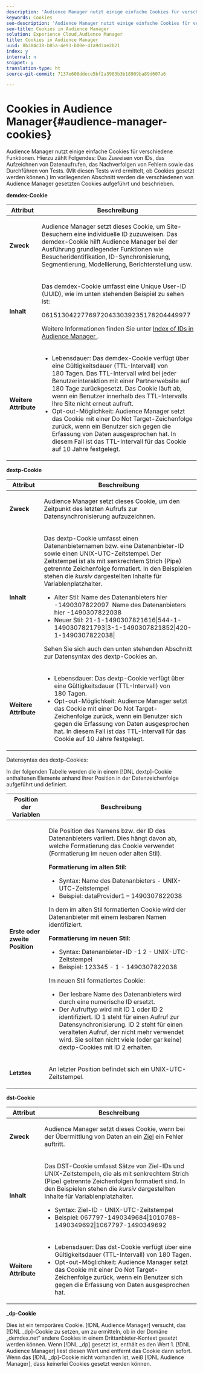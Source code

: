```yaml
---
description: 'Audience Manager nutzt einige einfache Cookies für verschiedene Funktionen. Hierzu zählt Folgendes: Das Zuweisen von IDs, das Aufzeichnen von Datenaufrufen, das Nachverfolgen von Fehlern sowie das Durchführen von Tests. (Mit diesen Tests wird ermittelt, ob Cookies gesetzt werden können.) Im vorliegenden Abschnitt werden die verschiedenen von Audience Manager gesetzten Cookies aufgeführt und beschrieben.'
keywords: Cookies
seo-description: 'Audience Manager nutzt einige einfache Cookies für verschiedene Funktionen. Hierzu zählt Folgendes: Das Zuweisen von IDs, das Aufzeichnen von Datenaufrufen, das Nachverfolgen von Fehlern sowie das Durchführen von Tests. (Mit diesen Tests wird ermittelt, ob Cookies gesetzt werden können.) Im vorliegenden Abschnitt werden die verschiedenen von Audience Manager gesetzten Cookies aufgeführt und beschrieben.'
seo-title: Cookies in Audience Manager
solution: Experience Cloud,Audience Manager
title: Cookies in Audience Manager
uuid: 8b384c38-b85a-4e93-b00e-41a9d3ae2b21
index: y
internal: n
snippet: y
translation-type: ht
source-git-commit: 7137e608ddece5bf2a3983b3b18909ba89d607a6

---
```



# Cookies in Audience Manager{#audience-manager-cookies}

Audience Manager nutzt einige einfache Cookies für verschiedene Funktionen. Hierzu zählt Folgendes: Das Zuweisen von IDs, das Aufzeichnen von Datenaufrufen, das Nachverfolgen von Fehlern sowie das Durchführen von Tests. (Mit diesen Tests wird ermittelt, ob Cookies gesetzt werden können.) Im vorliegenden Abschnitt werden die verschiedenen von Audience Manager gesetzten Cookies aufgeführt und beschrieben.

**demdex-Cookie**

<table id="table_1CCF7EA2BC9E421F8DEECA5F611E33F6"> 
 <thead> 
  <tr> 
   <th colname="col1" class="entry"> Attribut </th> 
   <th colname="col2" class="entry"> Beschreibung </th> 
  </tr> 
 </thead>
 <tbody> 
  <tr> 
   <td colname="col1"> <p> <b>Zweck</b> </p> </td> 
   <td colname="col2"> <p> <span class="keyword"> Audience Manager</span> setzt dieses Cookie, um Site-Besuchern eine individuelle ID zuzuweisen. Das <span class="wintitle">demdex</span>-Cookie hilft <span class="keyword">Audience Manager</span> bei der Ausführung grundlegender Funktionen wie Besucheridentifikation, ID-Synchronisierung, Segmentierung, Modellierung, Berichterstellung usw. </p> </td> 
  </tr> 
  <tr> 
   <td colname="col1"> <p> <b>Inhalt</b> </p> </td> 
   <td colname="col2"> <p>Das <span class="wintitle">demdex</span>-Cookie umfasst eine Unique User-ID (UUID), wie im unten stehenden Beispiel zu sehen ist: </p> <p> <span class="codeph"> 06151304227769720433039235178204449977 </span> </p> <p>Weitere Informationen finden Sie unter <a href="https://docs.adobe.com/content/help/de-DE/audience-manager/user-guide/reference/ids-in-aam.html" format="https" scope="external">Index of IDs in Audience Manager </a>. </p> </td> 
  </tr> 
  <tr> 
   <td colname="col1"> <p> <b>Weitere Attribute</b> </p> </td> 
   <td colname="col2"> <p> 
     <ul id="ul_11291DA87C5045E880034E06C863BCDA"> 
      <li id="li_40C30A06A12449A4A8748621223CA71B">Lebensdauer: Das <span class="wintitle">demdex</span>-Cookie verfügt über eine Gültigkeitsdauer (TTL-Intervall) von 180 Tagen. Das TTL-Intervall wird bei jeder Benutzerinteraktion mit einer Partnerwebsite auf 180 Tage zurückgesetzt. Das Cookie läuft ab, wenn ein Benutzer innerhalb des TTL-Intervalls Ihre Site nicht erneut aufruft. </li> 
      <li id="li_A589EDA2198249829207A183872EF1FF">Opt-out-Möglichkeit: <span class="keyword">Audience Manager</span> setzt das Cookie mit einer <span class="codeph">Do Not Target</span>-Zeichenfolge zurück, wenn ein Benutzer sich gegen die Erfassung von Daten ausgesprochen hat. In diesem Fall ist das TTL-Intervall für das Cookie auf 10 Jahre festgelegt. </li> 
     </ul> </p> </td> 
  </tr> 
 </tbody> 
</table>

**dextp-Cookie**

<table id="table_7343C9C9ADD24D3FA693ECC76E4A4045"> 
 <thead> 
  <tr> 
   <th colname="col1" class="entry"> Attribut </th> 
   <th colname="col2" class="entry"> Beschreibung </th> 
  </tr> 
 </thead>
 <tbody> 
  <tr> 
   <td colname="col1"> <p> <b>Zweck</b> </p> </td> 
   <td colname="col2"> <p> <span class="keyword"> Audience Manager</span> setzt dieses Cookie, um den Zeitpunkt des letzten Aufrufs zur Datensynchronisierung aufzuzeichnen. </p> </td> 
  </tr> 
  <tr> 
   <td colname="col1"> <p> <b>Inhalt</b> </p> </td> 
   <td colname="col2"> <p>Das <span class="wintitle">dextp</span>-Cookie umfasst einen Datenanbieternamen bzw. eine Datenanbieter-ID sowie einen UNIX-UTC-Zeitstempel. Der Zeitstempel ist als mit senkrechtem Strich (Pipe) getrennte Zeichenfolge formatiert. In den Beispielen stehen die <i>kursiv</i> dargestellten Inhalte für Variablenplatzhalter. </p> <p> 
     <ul id="ul_80D0BC3FCF06470991E12712401D784A"> 
      <li id="li_03747A433CEB4756A26CD866E716B89D">Alter Stil: <span class="codeph">  <span class="varname"> Name des Datenanbieters hier </span>-1490307822097  <span class="varname"> Name des Datenanbieters hier </span>-1490307822038 </span> </li> 
      <li id="li_79E7000E82DB4ADA9E9887B017343B2D">Neuer Stil: <span class="codeph">21-1-1490307821616|544-1-1490307821793|3-1-1490307821852|420-1-1490307822038| </span> </li> 
     </ul> </p> <p>Sehen Sie sich auch den unten stehenden Abschnitt zur Datensyntax des dextp-Cookies an. </p> </td> 
  </tr> 
  <tr> 
   <td colname="col1"> <p> <b>Weitere Attribute</b> </p> </td> 
   <td colname="col2"> <p> 
     <ul id="ul_4922AC2CD55D4C888A6FBEB22F8B889B"> 
      <li id="li_91A68C44E53840379C2ACDED25468735">Lebensdauer: Das <span class="wintitle">dextp</span>-Cookie verfügt über eine Gültigkeitsdauer (TTL-Intervall) von 180 Tagen. </li> 
      <li id="li_6B8C674EFAAC4DABA0A640CF29247F99">Opt-out-Möglichkeit: <span class="keyword">Audience Manager</span> setzt das Cookie mit einer <span class="codeph">Do Not Target</span>-Zeichenfolge zurück, wenn ein Benutzer sich gegen die Erfassung von Daten ausgesprochen hat. In diesem Fall ist das TTL-Intervall für das Cookie auf 10 Jahre festgelegt. </li> 
     </ul> </p> </td> 
  </tr> 
 </tbody> 
</table>

Datensyntax des dextp-Cookies:

In der folgenden Tabelle werden die in einem [!DNL dextp]-Cookie enthaltenen Elemente anhand ihrer Position in der Datenzeichenfolge aufgeführt und definiert.

<table id="table_BE00604B97F24F5A94AA4F566063D785"> 
 <thead> 
  <tr> 
   <th colname="col1" class="entry"> Position der Variablen </th> 
   <th colname="col2" class="entry"> Beschreibung </th> 
  </tr> 
 </thead>
 <tbody> 
  <tr> 
   <td colname="col1"> <p> <b>Erste oder zweite Position</b> </p> </td> 
   <td colname="col2"> <p>Die Position des Namens bzw. der ID des Datenanbieters variiert. Dies hängt davon ab, welche Formatierung das Cookie verwendet (Formatierung im neuen oder alten Stil). </p> <p> <b>Formatierung im alten Stil:</b> </p> <p> 
     <ul id="ul_5BFBF40E3FE849CA859030F2D070FDF6"> 
      <li id="li_E8F4DC0CB15B472ABE9892B3A61D7F77">Syntax: <span class="codeph">  <span class="varname"> Name des Datenanbieters </span> - <span class="varname"> UNIX-UTC-Zeitstempel </span> </span> </li> 
      <li id="li_7CD8B101156140F49EA97B18E9591402">Beispiel: <span class="codeph">dataProvider1 – 1490307822038 </span> </li> 
     </ul> </p> <p>In dem im alten Stil formatierten Cookie wird der Datenanbieter mit einem lesbaren Namen identifiziert. </p> <p> <b>Formatierung im neuen Stil:</b> </p> <p> 
     <ul id="ul_AC6225CA781746148C125F21DFED1ED9"> 
      <li id="li_29C4B52E398B4EA28944980A15B05A57">Syntax: <span class="codeph">  <span class="varname"> Datenanbieter-ID </span> -1 2 - <span class="varname"> UNIX-UTC-Zeitstempel </span> </span> </li> 
      <li id="li_3BF30CA5FED242DF96E0B54AFC64B06F">Beispiel: <span class="codeph"> 123345 - 1 - 1490307822038 </span> </li> 
     </ul> </p> <p>Im neuen Stil formatiertes Cookie: </p> <p> 
     <ul id="ul_F05A91A455FA44C7A71186C0C9E31630"> 
      <li id="li_A8C9638173684359BABC4207845A4F48">Der lesbare Name des Datenanbieters wird durch eine numerische ID ersetzt. </li> 
      <li id="li_28F1E2DB24904E53BE9718AD788CE61E">Der Aufruftyp wird mit ID 1 oder ID 2 identifiziert. ID 1 steht für einen Aufruf zur Datensynchronisierung. ID 2 steht für einen veralteten Aufruf, der nicht mehr verwendet wird. Sie sollten nicht viele (oder gar keine) dextp-Cookies mit ID 2 erhalten. </li> 
     </ul> </p> </td> 
  </tr> 
  <tr> 
   <td colname="col1"> <p> <b>Letztes</b> </p> </td> 
   <td colname="col2"> <p>An letzter Position befindet sich ein UNIX-UTC-Zeitstempel. </p> </td> 
  </tr> 
 </tbody> 
</table>

**dst-Cookie**

<table id="table_83AE9B6350C6408BAECD9FCF33022B98"> 
 <thead> 
  <tr> 
   <th colname="col1" class="entry"> Attribut </th> 
   <th colname="col2" class="entry"> Beschreibung </th> 
  </tr> 
 </thead>
 <tbody> 
  <tr> 
   <td colname="col1"> <p> <b>Zweck</b> </p> </td> 
   <td colname="col2"> <p> <span class="keyword"> Audience Manager</span> setzt dieses Cookie, wenn bei der Übermittlung von Daten an ein <a href="https://docs.adobe.com/content/help/de-DE/audience-manager/user-guide/features/destinations/destinations.translate.html#purposes" format="https" scope="external">Ziel</a> ein Fehler auftritt. </p> </td> 
  </tr> 
  <tr> 
   <td colname="col1"> <p> <b>Inhalt</b> </p> </td> 
   <td colname="col2"> <p> Das <span class="wintitle">DST</span>-Cookie umfasst Sätze von Ziel-IDs und UNIX-Zeitstempeln, die als mit senkrechtem Strich (Pipe) getrennte Zeichenfolgen formatiert sind. In den Beispielen stehen die <i>kursiv</i> dargestellten Inhalte für Variablenplatzhalter. </p> <p> 
     <ul id="ul_CE98076A02DA413486C1D341E9806889"> 
      <li id="li_850209D956644749B98C7A208C825C15">Syntax: <span class="codeph"> <span class="varname"> Ziel-ID </span> - <span class="varname"> UNIX-UTC-Zeitstempel </span> </span> </li> 
      <li id="li_4A22152C70844733982230EBF7B9EB78">Beispiel: <span class="codeph">067797-1490349684|1010788-1490349692|1067797-1490349692 </span> </li> 
     </ul> </p> </td> 
  </tr> 
  <tr> 
   <td colname="col1"> <p> <b>Weitere Attribute</b> </p> </td> 
   <td colname="col2"> <p> 
     <ul id="ul_5D13DD701B484B51BF2808A69A919106"> 
      <li id="li_4E665114C63246FBA32A4E19984D2693">Lebensdauer: Das <span class="wintitle">dst</span>-Cookie verfügt über eine Gültigkeitsdauer (TTL-Intervall) von 180 Tagen. </li> 
      <li id="li_A682B566704F43D2AB72487EFF212474">Opt-out-Möglichkeit: <span class="keyword">Audience Manager</span> setzt das Cookie mit einer <span class="codeph">Do Not Target</span>-Zeichenfolge zurück, wenn ein Benutzer sich gegen die Erfassung von Daten ausgesprochen hat. </li> 
     </ul> </p> </td> 
  </tr> 
 </tbody> 
</table>

**_dp-Cookie**

Dies ist ein temporäres Cookie. [!DNL Audience Manager] versucht, das [!DNL _dp]-Cookie zu setzen, um zu ermitteln, ob in der Domäne „demdex.net“ andere Cookies in einem Drittanbieter-Kontext gesetzt werden können. Wenn [!DNL _dp] gesetzt ist, enthält es den Wert 1. [!DNL Audience Manager] liest diesen Wert und entfernt das Cookie dann sofort. Wenn das [!DNL _dp]-Cookie nicht vorhanden ist, weiß [!DNL Audience Manager], dass keinerlei Cookies gesetzt werden können.